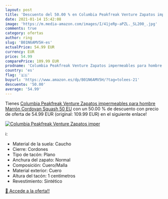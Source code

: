 ```yaml
---
layout: post
title: 'Descuento del 50.00 % en Columbia Peakfreak Venture Zapatos imper'
date: 2021-01-14 15:42:08
image: 'https://m.media-amazon.com/images/I/41jeRp-aPZL._SL200_.jpg'
comments: true
category: ofertas
author: ring
slug: 'B01N6AMV5H-es'
actualPrice: 54.99 EUR
currency: EUR
price: 54.99
comparePrice: 109.99 EUR
prodname: 'Columbia Peakfreak Venture Zapatos impermeables para hombre   Marrón Cordovan  Squash   50 EU'
country: 'es'
flag: '🇪🇸'
buyurl: 'https://www.amazon.es/dp/B01N6AMV5H/?tag=tolees-21'
descuento: '50.00'
average: '54.99'
---
```


Tienes [Columbia Peakfreak Venture Zapatos impermeables para hombre   Marrón Cordovan  Squash   50 EU](https://www.amazon.es/dp/B01N6AMV5H/?tag=tolees-21) con un 50.00 % de descuento con precio de oferta de 54.99 EUR (original: 109.99 EUR) en el siguiente enlace!

[![Columbia Peakfreak Venture Zapatos imper](https://m.media-amazon.com/images/I/41jeRp-aPZL._SL200_.jpg)](https://www.amazon.es/dp/B01N6AMV5H/?tag=tolees-21)

ℹ️:

- Material de la suela: Caucho
- Cierre: Cordones
- Tipo de tacón: Plano
- Anchura del zapato: Normal
- Composición: Cuero/Malla
- Material exterior: Cuero
- Altura del tacón: 1 centímetros
- Revestimiento: Sintético

[🛒 Accede a la oferta!!](https://www.amazon.es/dp/B01N6AMV5H/?tag=tolees-21)
